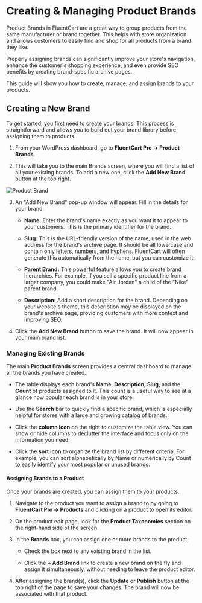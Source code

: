 # Creating & Managing Product Brands

Product Brands in FluentCart are a great way to group products from the same manufacturer or brand together. This helps with store organization and allows customers to easily find and shop for all products from a brand they like. 

Properly assigning brands can significantly improve your store's navigation, enhance the customer's shopping experience, and even provide SEO benefits by creating brand-specific archive pages.

This guide will show you how to create, manage, and assign brands to your products.

## Creating a New Brand

To get started, you first need to create your brands. This process is straightforward and allows you to build out your brand library before assigning them to products.

1.  From your WordPress dashboard, go to **FluentCart Pro → Product Brands**.

2.  This will take you to the main Brands screen, where you will find a list of all your existing brands. To add a new one, click the **Add New Brand** button at the top right.

![Product Brand](/images/product-types-creation/creating-managing-brand/product-brand-1.png)

3.  An "Add New Brand" pop-up window will appear. Fill in the details for your brand:

    * **Name:** Enter the brand's name exactly as you want it to appear to your customers. This is the primary identifier for the brand.

    * **Slug:** This is the URL-friendly version of the name, used in the web address for the brand's archive page. It should be all lowercase and contain only letters, numbers, and hyphens. FluentCart will often generate this automatically from the name, but you can customize it.

    * **Parent Brand:** This powerful feature allows you to create brand hierarchies. For example, if you sell a specific product line from a larger company, you could make "Air Jordan" a child of the "Nike" parent brand.

    * **Description:** Add a short description for the brand. Depending on your website's theme, this description may be displayed on the brand's archive page, providing customers with more context and improving SEO.

4.  Click the **Add New Brand** button to save the brand. It will now appear in your main brand list.

### Managing Existing Brands

The main **Product Brands** screen provides a central dashboard to manage all the brands you have created.

* The table displays each brand's **Name**, **Description**, **Slug**, and the **Count** of products assigned to it. This count is a useful way to see at a glance how popular each brand is in your store.

* Use the **Search** bar to quickly find a specific brand, which is especially helpful for stores with a large and growing catalog of brands.

* Click the **column icon** on the right to customize the table view. You can show or hide columns to declutter the interface and focus only on the information you need.

* Click the **sort icon** to organize the brand list by different criteria. For example, you can sort alphabetically by Name or numerically by Count to easily identify your most popular or unused brands.

#### Assigning Brands to a Product

Once your brands are created, you can assign them to your products.

1.  Navigate to the product you want to assign a brand to by going to **FluentCart Pro → Products** and clicking on a product to open its editor.

2.  On the product edit page, look for the **Product Taxonomies** section on the right-hand side of the screen.

3.  In the **Brands** box, you can assign one or more brands to the product:

    * Check the box next to any existing brand in the list.

    * Click the **+ Add Brand** link to create a new brand on the fly and assign it simultaneously, without needing to leave the product editor.

4.  After assigning the brand(s), click the **Update** or **Publish** button at the top right of the page to save your changes. The brand will now be associated with that product.